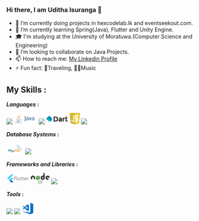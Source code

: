 ### Hi there, I am Uditha Isuranga 👋



- 🔭 I’m currently doing projects in hexcodelab.lk and eventseekout.com.
- 🌱 I’m currently learning Spring(Java), Flutter and Unity Engine.
- 🎓 I'm studying at the University of Moratuwa.(Computer Science and Engineering)
- 👯 I’m looking to collaborate on Java Projects.
- 📫 How to reach me: 
<a href ='https://www.linkedin.com/in/uditha-isuranga/'>My Linkedin Profile</a>
- ⚡ Fun fact: 🧳Traveling, 🕺🏻Music


## My Skills  :

***Languages*  :**
<p> 
<code><img height="30" src="https://upload.wikimedia.org/wikipedia/commons/c/c3/Python-logo-notext.svg"></code>
<code><img height="30" src="https://github.com/Uditha05/Uditha05/blob/main/Logos/java-ar21.svg"></code>
<code><img height="30" src="https://upload.wikimedia.org/wikipedia/commons/2/27/PHP-logo.svg"></code>
<code><img height="30" src="https://github.com/Uditha05/Uditha05/blob/main/Logos/dart.png"></code>
<code><img height="30" src="https://github.com/Uditha05/Uditha05/blob/main/Logos/javascript.svg"></code>
<code><img height="30" src="https://upload.wikimedia.org/wikipedia/commons/6/61/HTML5_logo_and_wordmark.svg"></code>
</p>

***Database Systems*  :**
<p>
<code><img height="30" src="https://github.com/Uditha05/Uditha05/blob/main/Logos/MySQL-Logo.svg"></code>
<code><img height="30" src="https://upload.wikimedia.org/wikipedia/commons/3/37/Firebase_Logo.svg"></code>
</p>

***Frameworks and Libraries*  :**
<p>
<code><img height="30" src="https://github.com/Uditha05/Uditha05/blob/main/Logos/flutter.svg"></code>
<code><img height="30" src="https://github.com/Uditha05/Uditha05/blob/main/Logos/nodeJs.svg"></code>
<code><img height="30" src="https://commons.wikimedia.org/wiki/File:Spring_Framework_Logo_2018.svg#/media/File:Spring_Framework_Logo_2018.svg"></code>  
</p>

***Tools*  :**
<p>
<code><img height="30" src="https://upload.wikimedia.org/wikipedia/commons/1/19/Unity_Technologies_logo.svg"></code>
<code><img height="30" src="https://upload.wikimedia.org/wikipedia/commons/e/e0/Git-logo.svg"></code>
<code><img height="30" src="https://github.com/Uditha05/Uditha05/blob/main/Logos/visual-studio.svg"></code>
</p>

